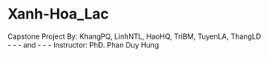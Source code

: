 # Xanh-Hoa_Lac
Capstone Project By: KhangPQ, LinhNTL, HaoHQ, TriBM, TuyenLA, ThangLD - - - and - - -   Instructor: PhD. Phan Duy Hung
